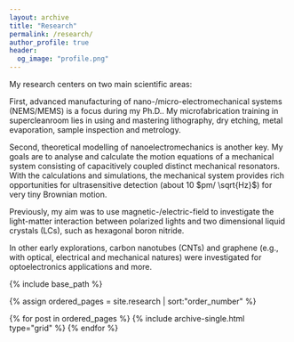 ```yaml
---
layout: archive
title: "Research"
permalink: /research/
author_profile: true
header:
  og_image: "profile.png"
---
```


My research centers on two main scientific areas:

First, advanced manufacturing of nano-/micro-electromechanical systems (NEMS/MEMS) is a focus during my Ph.D..
My microfabrication training in supercleanroom lies in using and mastering lithography, dry etching, metal evaporation, sample inspection and metrology.

Second, theoretical modelling of nanoelectromechanics is another key. My goals are to analyse and calculate 
the motion equations of a mechanical system consisting of capacitively coupled distinct mechanical resonators. With the calculations and simulations, the mechanical system provides rich opportunities for ultrasensitive detection (about 10 $pm/ \sqrt{Hz}$) for very tiny Brownian motion.

Previously, my aim was to use magnetic-/electric-field to investigate the light-matter interaction between polarized lights and two dimensional liquid crystals (LCs), such as hexagonal boron nitride.

In other early explorations, carbon nanotubes (CNTs) and graphene (e.g., with optical, electrical and mechanical natures) were investigated for optoelectronics applications and more.


<nbsp>

{% include base_path %}

{% assign ordered_pages = site.research | sort:"order_number" %}

{% for post in ordered_pages %}
  {% include archive-single.html type="grid" %}
{% endfor %}
